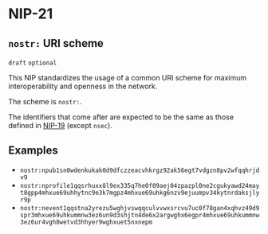 NIP-21
======

`nostr:` URI scheme
-------------------

`draft` `optional`

This NIP standardizes the usage of a common URI scheme for maximum interoperability and openness in the network.

The scheme is `nostr:`.

The identifiers that come after are expected to be the same as those defined in [NIP-19](19.md) (except `nsec`).

## Examples

- `nostr:npub1sn0wdenkukak0d9dfczzeacvhkrgz92ak56egt7vdgzn8pv2wfqqhrjdv9`
- `nostr:nprofile1qqsrhuxx8l9ex335q7he0f09aej04zpazpl0ne2cgukyawd24mayt8gpp4mhxue69uhhytnc9e3k7mgpz4mhxue69uhkg6nzv9ejuumpv34kytnrdaksjlyr9p`
- `nostr:nevent1qqstna2yrezu5wghjvswqqculvvwxsrcvu7uc0f78gan4xqhvz49d9spr3mhxue69uhkummnw3ez6un9d3shjtn4de6x2argwghx6egpr4mhxue69uhkummnw3ez6ur4vgh8wetvd3hhyer9wghxuet5nxnepm`
